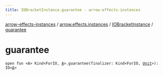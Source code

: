 ```yaml
---
title: IOBracketInstance.guarantee - arrow-effects-instances
---
```


[arrow-effects-instances](../../index.html) / [arrow.effects.instances](../index.html) / [IOBracketInstance](index.html) / [guarantee](./guarantee.html)

# guarantee

`open fun <A> Kind<ForIO, `[`A`](guarantee.html#A)`>.guarantee(finalizer: Kind<ForIO, `[`Unit`](https://kotlinlang.org/api/latest/jvm/stdlib/kotlin/-unit/index.html)`>): IO<`[`A`](guarantee.html#A)`>`